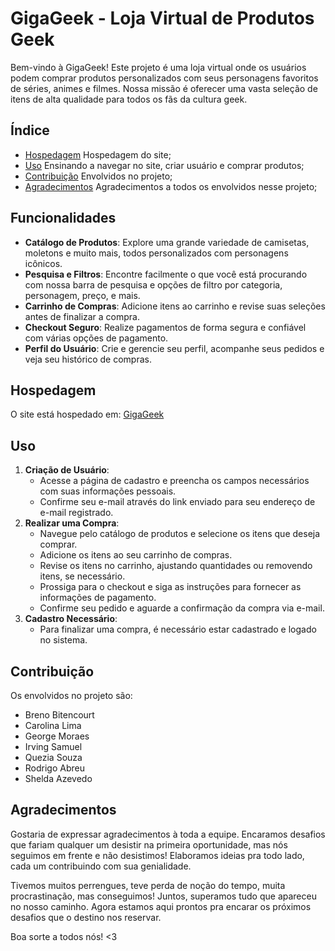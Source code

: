 
# GigaGeek - Loja Virtual de Produtos Geek

Bem-vindo à GigaGeek! Este projeto é uma loja virtual onde os usuários podem comprar produtos personalizados com seus personagens favoritos de séries, animes e filmes. Nossa missão é oferecer uma vasta seleção de itens de alta qualidade para todos os fãs da cultura geek.

## Índice

- [Hospedagem](#hospedagem) Hospedagem do site;
- [Uso](#uso) Ensinando a navegar no site, criar usuário e comprar produtos;
- [Contribuição](#contribuição) Envolvidos no projeto;
- [Agradecimentos](#agradecimentos) Agradecimentos a todos os envolvidos nesse projeto;

## Funcionalidades

- **Catálogo de Produtos**: Explore uma grande variedade de camisetas, moletons e muito mais, todos personalizados com personagens icônicos.
- **Pesquisa e Filtros**: Encontre facilmente o que você está procurando com nossa barra de pesquisa e opções de filtro por categoria, personagem, preço, e mais.
- **Carrinho de Compras**: Adicione itens ao carrinho e revise suas seleções antes de finalizar a compra.
- **Checkout Seguro**: Realize pagamentos de forma segura e confiável com várias opções de pagamento.
- **Perfil do Usuário**: Crie e gerencie seu perfil, acompanhe seus pedidos e veja seu histórico de compras.

## Hospedagem

O site está hospedado em: [GigaGeek](https://gigageek.takesagencia.com.br/)

## Uso

1. **Criação de Usuário**:
   - Acesse a página de cadastro e preencha os campos necessários com suas informações pessoais.
   - Confirme seu e-mail através do link enviado para seu endereço de e-mail registrado.
2. **Realizar uma Compra**:
   - Navegue pelo catálogo de produtos e selecione os itens que deseja comprar.
   - Adicione os itens ao seu carrinho de compras.
   - Revise os itens no carrinho, ajustando quantidades ou removendo itens, se necessário.
   - Prossiga para o checkout e siga as instruções para fornecer as informações de pagamento.
   - Confirme seu pedido e aguarde a confirmação da compra via e-mail.
3. **Cadastro Necessário**:
   - Para finalizar uma compra, é necessário estar cadastrado e logado no sistema.

## Contribuição

Os envolvidos no projeto são:
- Breno Bitencourt
- Carolina Lima
- George Moraes
- Irving Samuel
- Quezia Souza
- Rodrigo Abreu
- Shelda Azevedo


## Agradecimentos

Gostaria de expressar agradecimentos à toda a equipe. Encaramos desafios que fariam qualquer um desistir na primeira oportunidade, mas nós seguimos em frente e não desistimos! Elaboramos ideias pra todo lado, cada um contribuindo com sua genialidade.

Tivemos muitos perrengues, teve perda de noção do tempo, muita procrastinação, mas conseguimos! Juntos, superamos tudo que apareceu no nosso caminho. Agora estamos aqui prontos pra encarar os próximos desafios que o destino nos reservar.

Boa sorte a todos nós! <3